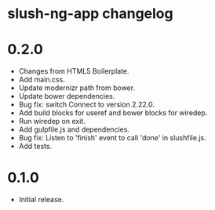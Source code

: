 # slush-ng-app changelog

# 0.2.0

- Changes from HTML5 Boilerplate.
- Add main.css.
- Update modernizr path from bower.
- Update bower dependencies.
- Bug fix: switch Connect to version 2.22.0.
- Add build blocks for useref and bower blocks for wiredep.
- Run wiredep on exit.
- Add gulpfile.js and dependencies.
- Bug fix: Listen to 'finish' event to call 'done' in slushfile.js.
- Add tests.

# 0.1.0

- Initial release.
